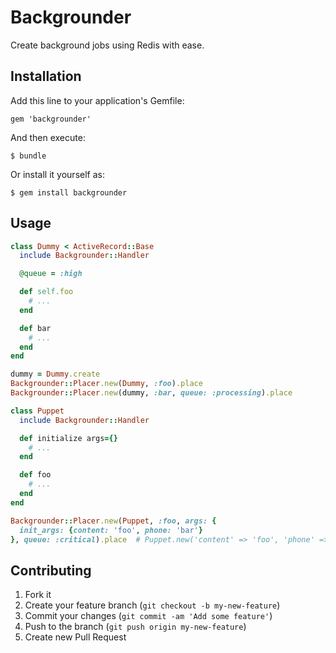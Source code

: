 # Backgrounder

Create background jobs using Redis with ease.

## Installation

Add this line to your application's Gemfile:

    gem 'backgrounder'

And then execute:

    $ bundle

Or install it yourself as:

    $ gem install backgrounder

## Usage

```ruby
class Dummy < ActiveRecord::Base
  include Backgrounder::Handler

  @queue = :high

  def self.foo
    # ...
  end

  def bar
    # ...
  end
end

dummy = Dummy.create
Backgrounder::Placer.new(Dummy, :foo).place
Backgrounder::Placer.new(dummy, :bar, queue: :processing).place

class Puppet
  include Backgrounder::Handler

  def initialize args={}
    # ...
  end

  def foo
    # ...
  end
end

Backgrounder::Placer.new(Puppet, :foo, args: {
  init_args: {content: 'foo', phone: 'bar'}
}, queue: :critical).place  # Puppet.new('content' => 'foo', 'phone' => 'bar'}).foo
```

## Contributing

1. Fork it
2. Create your feature branch (`git checkout -b my-new-feature`)
3. Commit your changes (`git commit -am 'Add some feature'`)
4. Push to the branch (`git push origin my-new-feature`)
5. Create new Pull Request
